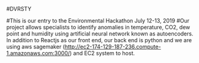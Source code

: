 #DVRSTY

#This is our entry to the Environmental Hackathon July 12-13, 2019
#Our project allows specialists to identify anomalies in temperature, CO2, dew point and humidity using artificial neural network known as autoencoders.  In addition to Reactjs as our front end, our back end is python and we are using aws sagemaker (http://ec2-174-129-187-236.compute-1.amazonaws.com:3000/) and EC2 system to host.
